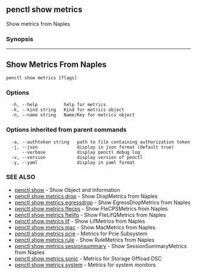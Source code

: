 ## penctl show metrics

Show metrics from Naples

### Synopsis



--------------------------
 Show Metrics From Naples 
--------------------------


```
penctl show metrics [flags]
```

### Options

```
  -h, --help          help for metrics
  -k, --kind string   Kind for metrics object
  -n, --name string   Name/Key for metrics object
```

### Options inherited from parent commands

```
  -a, --authtoken string   path to file containing authorization token
  -j, --json               display in json format (default true)
      --verbose            display penctl debug log
  -v, --version            display version of penctl
  -y, --yaml               display in yaml format
```

### SEE ALSO
* [penctl show](penctl_show.md)	 - Show Object and Information
* [penctl show metrics drop](penctl_show_metrics_drop.md)	 - Show DropMetrics from Naples
* [penctl show metrics egressdrop](penctl_show_metrics_egressdrop.md)	 - Show EgressDropMetrics from Naples
* [penctl show metrics ftecps](penctl_show_metrics_ftecps.md)	 - Show FteCPSMetrics from Naples
* [penctl show metrics ftelifq](penctl_show_metrics_ftelifq.md)	 - Show FteLifQMetrics from Naples
* [penctl show metrics lif](penctl_show_metrics_lif.md)	 - Show LifMetrics from Naples
* [penctl show metrics mac](penctl_show_metrics_mac.md)	 - Show MacMetrics from Naples
* [penctl show metrics pcie](penctl_show_metrics_pcie.md)	 - Metrics for Pcie Subsystem
* [penctl show metrics rule](penctl_show_metrics_rule.md)	 - Show RuleMetrics from Naples
* [penctl show metrics sessionsummary](penctl_show_metrics_sessionsummary.md)	 - Show SessionSummaryMetrics from Naples
* [penctl show metrics sonic](penctl_show_metrics_sonic.md)	 - Metrics for Storage Offload DSC
* [penctl show metrics system](penctl_show_metrics_system.md)	 - Metrics for system monitors

